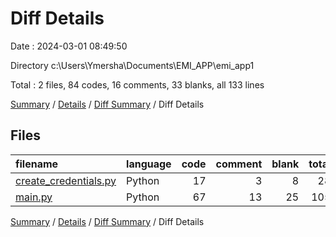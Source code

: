 # Diff Details

Date : 2024-03-01 08:49:50

Directory c:\\Users\\Ymersha\\Documents\\EMI_APP\\emi_app1

Total : 2 files,  84 codes, 16 comments, 33 blanks, all 133 lines

[Summary](results.md) / [Details](details.md) / [Diff Summary](diff.md) / Diff Details

## Files
| filename | language | code | comment | blank | total |
| :--- | :--- | ---: | ---: | ---: | ---: |
| [create_credentials.py](/create_credentials.py) | Python | 17 | 3 | 8 | 28 |
| [main.py](/main.py) | Python | 67 | 13 | 25 | 105 |

[Summary](results.md) / [Details](details.md) / [Diff Summary](diff.md) / Diff Details